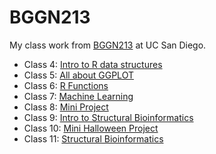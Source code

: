 # BGGN213
My class work from [BGGN213](https://bioboot.github.io/bggn213_F24/) at UC San Diego.


- Class 4: [Intro to R data structures](https://github.com/jmraygoz/bggn213_github/blob/main/Class04/class4.md)
- Class 5: [All about GGPLOT](https://github.com/jmraygoz/bggn213_github/blob/main/Class05/Class05.md)
- Class 6: [R Functions](https://github.com/jmraygoz/bggn213_github/blob/main/Class06/class06-lab.md)
- Class 7: [Machine Learning](https://github.com/jmraygoz/bggn213_github/blob/main/Class07/Class07Lab-.md)
- Class 8: [Mini Project](https://github.com/jmraygoz/bggn213_github/blob/main/Class08-MiniProject/Class08MiniProject.md)
- Class 9: [Intro to Structural Bioinformatics](https://github.com/jmraygoz/bggn213_github/blob/main/Class%2009%3A%20Structural%20Bioinformatics%20Part%201./Class09-StructuralBioinformatics.md) 
- Class 10: [Mini Halloween Project](https://github.com/jmraygoz/bggn213_github/blob/main/Class10%3A%20Halloween%20Mini-Project/Class10-MiniHalloween.md)
- Class 11: [Structural Bioinformatics](https://github.com/jmraygoz/bggn213_github/blob/main/Class%2009%3A%20Structural%20Bioinformatics%20Part%201./Class11-StructuralBioinformatics.md)

